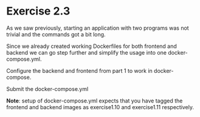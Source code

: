# Exercise 2.3

As we saw previously, starting an application with two programs was not trivial and the commands got a bit long.

Since we already created working Dockerfiles for both frontend and backend we can go step further and simplify the usage into one docker-compose.yml.

Configure the backend and frontend from part 1 to work in docker-compose.

Submit the docker-compose.yml

**Note**: setup of docker-compose.yml expects that you have tagged the frontend and backend images as exercise1.10 and exercise1.11 respectively.